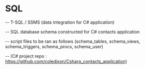 # SQL

-- T-SQL / SSMS (data integration for C# application)

-- SQL database schema constructed for C# contacts application

-- script files to be ran as follows (schema_tables, schema_views, schema_triggers, schema_procs, schema_user)

-- (C# project repo : https://github.com/coledixon/Csharp_contacts_application)